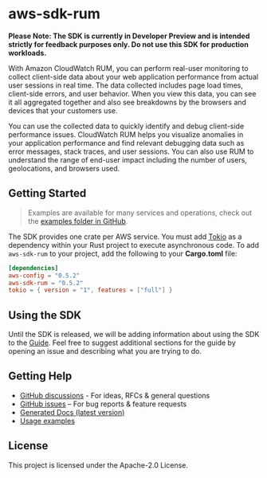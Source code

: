 # aws-sdk-rum

**Please Note: The SDK is currently in Developer Preview and is intended strictly for
feedback purposes only. Do not use this SDK for production workloads.**

With Amazon CloudWatch RUM, you can perform real-user monitoring to collect client-side data about your web application performance from actual user sessions in real time. The data collected includes page load times, client-side errors, and user behavior. When you view this data, you can see it all aggregated together and also see breakdowns by the browsers and devices that your customers use.

You can use the collected data to quickly identify and debug client-side performance issues. CloudWatch RUM helps you visualize anomalies in your application performance and find relevant debugging data such as error messages, stack traces, and user sessions. You can also use RUM to understand the range of end-user impact including the number of users, geolocations, and browsers used.

## Getting Started

> Examples are available for many services and operations, check out the
> [examples folder in GitHub](https://github.com/awslabs/aws-sdk-rust/tree/main/examples).

The SDK provides one crate per AWS service. You must add [Tokio](https://crates.io/crates/tokio)
as a dependency within your Rust project to execute asynchronous code. To add `aws-sdk-rum` to
your project, add the following to your **Cargo.toml** file:

```toml
[dependencies]
aws-config = "0.5.2"
aws-sdk-rum = "0.5.2"
tokio = { version = "1", features = ["full"] }
```

## Using the SDK

Until the SDK is released, we will be adding information about using the SDK to the
[Guide](https://github.com/awslabs/aws-sdk-rust/blob/main/Guide.md). Feel free to suggest
additional sections for the guide by opening an issue and describing what you are trying to do.

## Getting Help

* [GitHub discussions](https://github.com/awslabs/aws-sdk-rust/discussions) - For ideas, RFCs & general questions
* [GitHub issues](https://github.com/awslabs/aws-sdk-rust/issues/new/choose) – For bug reports & feature requests
* [Generated Docs (latest version)](https://awslabs.github.io/aws-sdk-rust/)
* [Usage examples](https://github.com/awslabs/aws-sdk-rust/tree/main/examples)

## License

This project is licensed under the Apache-2.0 License.

